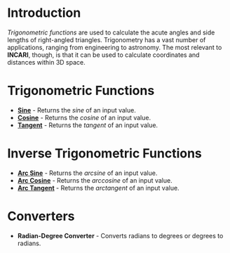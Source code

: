 # Introduction

*Trigonometric functions* are  used to calculate the acute angles and side lengths of right-angled triangles. Trigonometry has a vast number of applications, ranging from engineering to astronomy. The most relevant to **INCARI**, though, is that it can be used to calculate coordinates and distances within 3D space.

# Trigonometric Functions

- [**Sine**](sine.md) - Returns the *sine* of an input value.
- [**Cosine**](cosine.md) - Returns the *cosine* of an input value.
- [**Tangent**](tangent.md) - Returns the *tangent* of an input value.

# Inverse Trigonometric Functions

- [**Arc Sine**](arc-sine.md) - Returns the *arcsine* of an input value.
- [**Arc Cosine**](arc-cosine.md) - Returns the *arccosine* of an input value.
- [**Arc Tangent**](arc-tangent.md) - Returns the *arctangent* of an input value.

# Converters

- **Radian-Degree Converter** - Converts radians to degrees or degrees to radians.